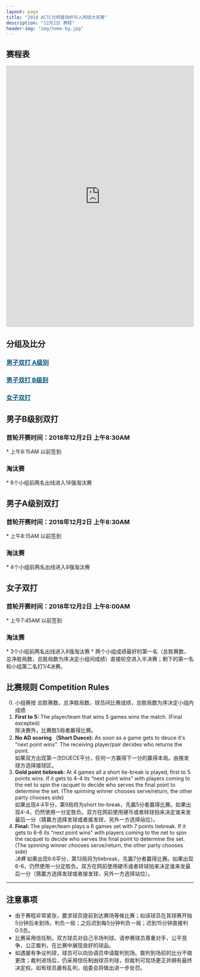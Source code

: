 ```yaml
---
layout: page
title: "2018 ACTC光明壹佰杯华人网球大奖赛"
description: "12月2日 赛程"
header-img: "img/home-bg.jpg"
---
```


<h2>赛程表</h2>
<iframe width="100%" height="700" frameborder="0" scrolling="auto" allowtransparency="true" src="https://docs.google.com/spreadsheets/d/e/2PACX-1vR1GRbgrEU4HukwU8vFNXwaBu_Vluml-SoGia6KfMGVDVngnya9DYKngzoWS0hpYvtvZ-4OyWBuVT2w/pubhtml?gid=0&amp;single=true&amp;widget=true&amp;headers=false"></iframe>


<h2>分组及比分</h2>
<h3> <a href="{{ site.baseurl }}/2018/draw/double_a" target="_blank" style="color:#005580">男子双打 A级别</a></h3>
<h3> <a href="{{ site.baseurl }}/2018/draw/double_b" target="_blank" style="color:#005580">男子双打 B级别</a></h3>
<h3> <a href="{{ site.baseurl }}/2018/draw/double_w" target="_blank" style="color:#005580">女子双打</a></h3>


<h2><p class="text-center">男子B级别双打</p></h2>
<h3>首轮开赛时间：2018年12月2日 上午8:30AM</h3>
* 上午8:15AM 以前签到
<h3>淘汰赛</h3>
* 8个小组前两名出线进入16强淘汰赛

<h2><p class="text-center">男子A级别双打</p></h2>
<h3>首轮开赛时间：2018年12月2日 上午8:30AM</h3>
* 上午8:15AM 以前签到
<h3>淘汰赛</h3>
* 4个小组前两名出线进入8强淘汰赛

<h2><p class="text-center">女子双打</p></h2>
<h3>首轮开赛时间：2018年12月2日 上午8:00AM</h3>
* 上午7:45AM 以前签到
<h3>淘汰赛</h3>
* 3个小组前两名出线进入8强淘汰赛
* 两个小组成绩最好的第一名（总胜赛数，总净胜局数，总胜局数为序决定小组间成绩）直接轮空进入半决赛；剩下的第一名和小组第二名打1/4决赛。

<br>

<h2 class="page-header">比赛规则 Competition Rules</h2>

0. 小组赛按 总胜赛数，总净胜局数，球员间比赛成绩，总胜局数为序决定小组内成绩
1. **First to 5:** The player/team that wins 5 games wins the match. (Final excepted)<br>除决赛外，比赛胜5局者赢得比赛。
2. **No AD scoring （Short Duece):** As soon as a game gets to deuce it's "next point wins". The receiving player/pair decides who returns the point.<br>如果双方出现第一次DUECE平分，任何一方赢得下一分的赢得本局。由接发球方选择接球区。
3. **Gold point tiebreak:** At 4 games all a short tie-break is played, first to 5 points wins. If it gets to 4-4 its “next point wins” with players coming to the net to spin the racquet to decide who serves the final point to determine the set. (The spinning winner chooses serve/return, the other party chooses side)<br>如果出现4:4平分，第9局将为short tie-break，先赢5分者赢得比赛。如果出现4-4，仍然使用一分定胜负。双方在网前使用硬币或者转球拍来决定谁来发最后一分（猜赢方选择发球或者接发球，另外一方选择站位）。
4. **Final:** The player/team plays a 6 games set with 7 points tiebreak. If it gets to 6-6 its “next point wins” with players coming to the net to spin the racquet to decide who serves the final point to determine the set. (The spinning winner chooses serve/return, the other party chooses side)<br><em>决赛</em> 如果出现6:6平分，第13局将为tiebreak，先赢7分者赢得比赛。如果出现6-6，仍然使用一分定胜负。双方在网前使用硬币或者转球拍来决定谁来发最后一分（猜赢方选择发球或者接发球，另外一方选择站位）。


____

<h2>注意事项</h2>

* 由于赛程非常紧张，要求球员提前到达赛场等候比赛；如该球员在其球赛开始5分钟后未到场，判负一局；之后迟到每5分钟判负一局；迟到15分钟直接判0:5负。
* 比赛采用信任制，双方球员对自己半场判球。请参赛球员尊重对手，公平竞争，公正裁判，在比赛中展现良好的球品。
* 如遇屡有争议判球，球员可以向协调员申请裁判到场。裁判到场前的比分不做更改；裁判进场后，仍采用信任制由球员判球，但裁判可现场更正并拥有最终决定权。如有球员屡有乱判，组委会将做出进一步处罚。
